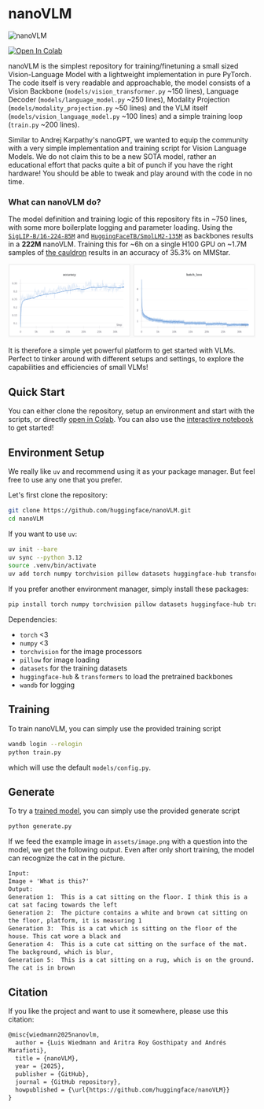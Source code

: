 # nanoVLM

![nanoVLM](assets/nanoVLM.png)

<a target="_blank" href="https://colab.research.google.com/github/huggingface/nanoVLM/blob/main/nanoVLM.ipynb">
  <img src="https://colab.research.google.com/assets/colab-badge.svg" alt="Open In Colab"/>
</a>  

nanoVLM is the simplest repository for training/finetuning a small sized Vision-Language Model with a lightweight implementation in pure PyTorch. The code itself is very readable and approachable, the model consists of a Vision Backbone (`models/vision_transformer.py` ~150 lines), Language Decoder (`models/language_model.py` ~250 lines), Modality Projection (`models/modality_projection.py` ~50 lines) and the VLM itself (`models/vision_language_model.py` ~100 lines) and a simple training loop (`train.py` ~200 lines).

Similar to Andrej Karpathy's nanoGPT, we wanted to equip the community with a very simple implementation and training script for Vision Language Models. We do not claim this to be a new SOTA model, rather an educational effort that packs quite a bit of punch if you have the right hardware! You should be able to tweak and play around with the code in no time.


### What can nanoVLM do?
The model definition and training logic of this repository fits in ~750 lines, with some more boilerplate logging and parameter loading. 
Using the [`SigLIP-B/16-224-85M`](https://huggingface.co/google/siglip-base-patch16-224) and [`HuggingFaceTB/SmolLM2-135M`](https://huggingface.co/HuggingFaceTB/SmolLM2-135M) as backbones results in a **222M** nanoVLM. Training this for ~6h on a single H100 GPU on ~1.7M samples of [the cauldron](https://huggingface.co/datasets/HuggingFaceM4/the_cauldron) results in an accuracy of 35.3% on MMStar.

![loss](assets/nanoVLM-222M-loss.png)

It is therefore a simple yet powerful platform to get started with VLMs. Perfect to tinker around with different setups and settings, to explore the capabilities and efficiencies of small VLMs!

## Quick Start
You can either clone the repository, setup an environment and start with the scripts, or directly [open in Colab](https://colab.research.google.com/github/huggingface/nanoVLM/blob/main/nanoVLM.ipynb). You can also use the [interactive notebook](./nanoVLM.ipynb) to get started!

## Environment Setup
We really like `uv` and recommend using it as your package manager. But feel free to use any one that you prefer.

Let's first clone the repository:
```bash
git clone https://github.com/huggingface/nanoVLM.git
cd nanoVLM
```

If you want to use `uv`:
```bash
uv init --bare
uv sync --python 3.12
source .venv/bin/activate
uv add torch numpy torchvision pillow datasets huggingface-hub transformers wandb
```

If you prefer another environment manager, simply install these packages:  
```bash
pip install torch numpy torchvision pillow datasets huggingface-hub transformers wandb
```
Dependencies: 
- `torch` <3
- `numpy` <3
- `torchvision` for the image processors
- `pillow` for image loading
- `datasets` for the training datasets
- `huggingface-hub` & `transformers` to load the pretrained backbones
- `wandb` for logging

## Training

To train nanoVLM, you can simply use the provided training script
```bash
wandb login --relogin
python train.py
```
which will use the default `models/config.py`.

## Generate

To try a [trained model](https://huggingface.co/lusxvr/nanoVLM-222M), you can simply use the provided generate script
```bash
python generate.py
```

If we feed the example image in `assets/image.png` with a question into the model, we get the following output. Even after only short training, the model can recognize the cat in the picture. 
```
Input: 
Image + 'What is this?'
Output:
Generation 1:  This is a cat sitting on the floor. I think this is a cat sat facing towards the left
Generation 2:  The picture contains a white and brown cat sitting on the floor, platform, it is measuring 1
Generation 3:  This is a cat which is sitting on the floor of the house. This cat wore a black and
Generation 4:  This is a cute cat sitting on the surface of the mat. The background, which is blur,
Generation 5:  This is a cat sitting on a rug, which is on the ground. The cat is in brown
```

## Citation
If you like the project and want to use it somewhere, please use this citation:
```
@misc{wiedmann2025nanovlm,
  author = {Luis Wiedmann and Aritra Roy Gosthipaty and Andrés Marafioti},
  title = {nanoVLM},
  year = {2025},
  publisher = {GitHub},
  journal = {GitHub repository},
  howpublished = {\url{https://github.com/huggingface/nanoVLM}}
}
```
